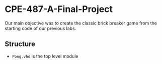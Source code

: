 # CPE-487-A-Final-Project
Our main objective was to create the classic brick breaker game from the starting code of our previous labs.

## Structure
- `Pong.vhd` is the top level module
